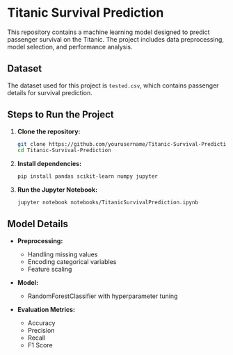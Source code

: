 # Titanic Survival Prediction

This repository contains a machine learning model designed to predict passenger survival on the Titanic. The project includes data preprocessing, model selection, and performance analysis.



## Dataset
The dataset used for this project is `tested.csv`, which contains passenger details for survival prediction.


## Steps to Run the Project
1. **Clone the repository:**
   ```bash
   git clone https://github.com/yourusername/Titanic-Survival-Prediction.git
   cd Titanic-Survival-Prediction
   ```

2. **Install dependencies:**
   ```bash
   pip install pandas scikit-learn numpy jupyter
   ```

3. **Run the Jupyter Notebook:**
   ```bash
   jupyter notebook notebooks/TitanicSurvivalPrediction.ipynb
   ```


## Model Details
- **Preprocessing:**  
  - Handling missing values  
  - Encoding categorical variables  
  - Feature scaling  

- **Model:**  
  - RandomForestClassifier with hyperparameter tuning  

- **Evaluation Metrics:**  
  - Accuracy  
  - Precision  
  - Recall  
  - F1 Score  

